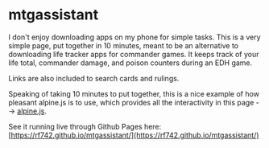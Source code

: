 # mtgassistant

I don't enjoy downloading apps on my phone for simple tasks. This is a very simple page, put together in 10 minutes, meant to be an alternative to downloading life tracker apps for commander games. It keeps track of your life total, commander damage, and poison counters during an EDH game. 

Links are also included to search cards and rulings.

Speaking of taking 10 minutes to put together, this is a nice example of how pleasant alpine.js is to use, which provides all the interactivity in this page --> [alpine.js](https://alpinejs.dev).

See it running live through Github Pages here: [https://rf742.github.io/mtgassistant/](https://rf742.github.io/mtgassistant/)
